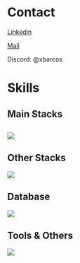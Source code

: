 <p align="center">
    <h1>Contact</h1>
    <a href="https://www.linkedin.com/in/xbarcos/">
        <p>Linkedin</p>
    </a>
     <a href="mailto://jmarcos@joywork.com.br">
        <p>Mail</p>
    </a>
    <p>Discord: @xbarcos</p>
    <h1>Skills</h1>
    <h2>Main Stacks<h2>
    <img src="https://skillicons.dev/icons?i=ruby,rails,react,js,ts,nodejs,flutter&theme=light" />
    <h2>Other Stacks</h2>
    <img src="https://skillicons.dev/icons?i=lua,vue,angular,nextjs,nestjs,python,java,c&theme=light&perline=8" />
    <h2>Database</h2>
    <img src="https://skillicons.dev/icons?i=mysql,mongodb,postgres&theme=light"/>
    <h2>Tools & Others</h2>
    <img src="https://skillicons.dev/icons?i=git,docker,vim,aws,gitlab,kubernetes,githubactions,linux,nginx,redux,redis,&theme=light&perline=6" />
</p>
